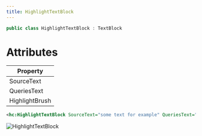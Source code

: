 ```yaml
---
title: HighlightTextBlock
---
```


```c#
public class HighlightTextBlock : TextBlock
```

# Attributes

| Property|
|-|
|SourceText|
|QueriesText|
|HighlightBrush|

```xml
<hc:HighlightTextBlock SourceText="some text for example" QueriesText="text example" HighlightBrush="#f06632" />
```


![HighlightTextBlock](https://user-images.githubusercontent.com/8541016/132226875-46f655a0-35a1-4ef6-90f7-f1554da6acad.png)